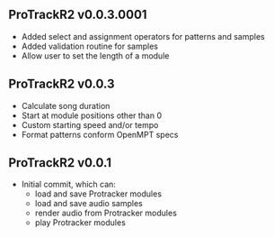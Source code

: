 ProTrackR2 v0.0.3.0001
-------------

  * Added select and assignment operators
    for patterns and samples
  * Added validation routine for samples
  * Allow user to set the length of a module

ProTrackR2 v0.0.3
-------------

  * Calculate song duration
  * Start at module positions other than 0
  * Custom starting speed and/or tempo
  * Format patterns conform OpenMPT specs

ProTrackR2 v0.0.1
-------------

  * Initial commit, which can:
    * load and save Protracker modules
    * load and save audio samples
    * render audio from Protracker modules
    * play Protracker modules